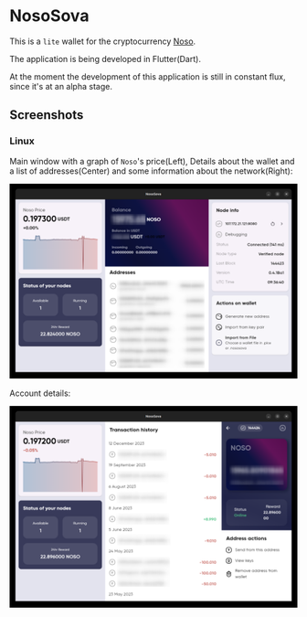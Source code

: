 # NosoSova

This is a `lite` wallet for the cryptocurrency [Noso](https://nosocoin.com).

The application is being developed in Flutter(Dart).

At the moment the development of this application is still in constant flux, since it's at an alpha stage.

## Screenshots

### Linux

Main window with a graph of `Noso`'s price(Left), Details about the wallet and a list of addresses(Center) and some information about the network(Right):

![LinuxMainWindow](screenshots/LinuxMainWindow.png)

Account details:

![LinuxAccountDetails](screenshots/LinuxAccountDetails.png)
